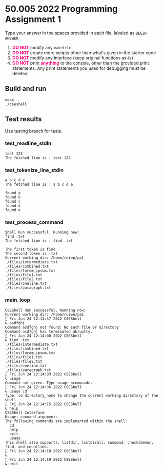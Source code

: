 # 50.005 2022 Programming Assignment 1

Type your answer in the spaces provided in each file, labeled as `BEGIN ANSWER`. 
1.  <span style="color:#f7007f;"><b>DO NOT</b></span> modify any `makefile`
2.  <span style="color:#f7007f;"><b>DO NOT</b></span> create more scripts other than what's given in the starter code
3.  <span style="color:#f7007f;"><b>DO NOT</b></span> modify any interface (keep original functions as-is)
4.  <span style="color:#f7007f;"><b>DO NOT</b></span> print <span style="color:#f7007f;"><b>anything</b></span> to the console, other than the provided print statements. Any print statements you used for debugging must be deleted. 

## Build and run
```
make
./cseshell
```

## Test results
Use testing branch for tests.

### test_readline_stdin
```
test 123
The fetched line is : test 123
```

### test_tokenize_line_stdin
```
a b c d e
The fetched line is : a b c d e
 
found a
found b
found c
found d
found e
```

### test_process_command
```
Shell Run successful. Running now: 
find .txt         
The fetched line is : find .txt
 
The first token is find 
The second token is .txt 
Current working dir: /home/ruien/pa1
./files/intermediate.txt
./files/combined.txt
./files/lorem_ipsum.txt
./files/file1.txt
./files/file2.txt
./files/oneline.txt
./files/paragraph.txt
```

### main_loop
```
CSEShell Run successful. Running now: 
Current working dir: /home/ruien/pa1
🐚 Fri Jun 24 12:13:57 2022 CSEShell
↳ asdfghj
Command asdfghj not found: No such file or directory
Command asdfghj has terminated abruptly.
🐚 Fri Jun 24 12:14:00 2022 CSEShell
↳ find .txt
./files/intermediate.txt
./files/combined.txt
./files/lorem_ipsum.txt
./files/file1.txt
./files/file2.txt
./files/oneline.txt
./files/paragraph.txt
🐚 Fri Jun 24 12:14:03 2022 CSEShell
↳ usage
Command not given. Type usage <command>.
🐚 Fri Jun 24 12:14:06 2022 CSEShell
↳ usage cd 
Type: cd directory_name to change the current working directory of the shell
🐚 Fri Jun 24 12:14:15 2022 CSEShell
↳ help
CSEShell Interface
Usage: command arguments
The following commands are implemented within the shell:
  cd
  help
  exit
  usage
This shell also supports: listdir, listdirall, summond, checkdaemon, find, and countline.
🐚 Fri Jun 24 12:14:18 2022 CSEShell
↳ 
🐚 Fri Jun 24 12:14:19 2022 CSEShell
↳ exit
```